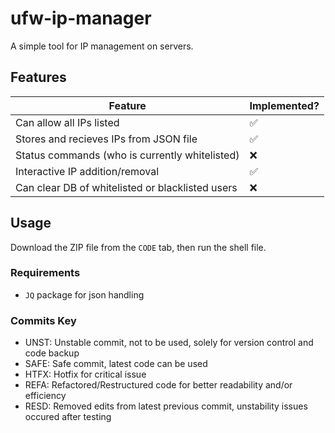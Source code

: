 # ufw-ip-manager

A simple tool for IP management on servers.

## Features
| Feature    | Implemented? |
| -------- | ------- |
|Can allow all IPs listed|✅|
|Stores and recieves IPs from JSON file|✅|
|Status commands (who is currently whitelisted)|❌|
|Interactive IP addition/removal|✅|
|Can clear DB of whitelisted or blacklisted users|❌|

## Usage

Download the ZIP file from the `CODE` tab, then run the shell file.

### Requirements
- `JQ` package for json handling

### Commits Key
- UNST: Unstable commit, not to be used, solely for version control and code backup
- SAFE: Safe commit, latest code can be used
- HTFX: Hotfix for critical issue
- REFA: Refactored/Restructured code for better readability and/or efficiency
- RESD: Removed edits from latest previous commit, unstability issues occured after testing